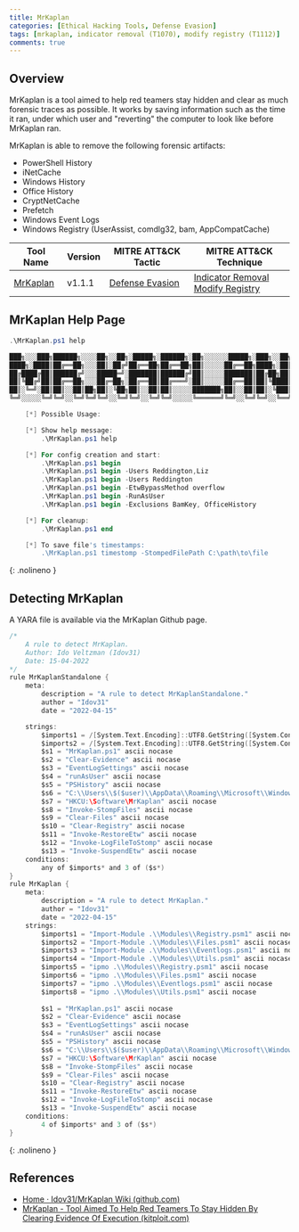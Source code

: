 ```yaml
---
title: MrKaplan
categories: [Ethical Hacking Tools, Defense Evasion]
tags: [mrkaplan, indicator removal (T1070), modify registry (T1112)]
comments: true
---
```


## Overview

MrKaplan is a tool aimed to help red teamers stay hidden and clear as much forensic traces as possible. It works by saving information such as the time it ran, under which user and "reverting" the computer to look like before MrKaplan ran.

MrKaplan is able to remove the following forensic artifacts:

- PowerShell History
- iNetCache
- Windows History
- Office History
- CryptNetCache
- Prefetch
- Windows Event Logs
- Windows Registry (UserAssist, comdlg32, bam, AppCompatCache)

| Tool Name | Version | MITRE ATT&CK Tactic | MITRE ATT&CK Technique |
| --------- | ------- | ------------------- | ---------------------- |
| [MrKaplan](https://github.com/Idov31/MrKaplan) | v1.1.1 | [Defense Evasion](https://attack.mitre.org/tactics/TA0005/) | [Indicator Removal](https://attack.mitre.org/techniques/T1070/) <br> [Modify Registry](https://attack.mitre.org/techniques/T1112/) |

## MrKaplan Help Page

```powershell
.\MrKaplan.ps1 help

███╗░░░███╗██████╗░░░░██╗░░██╗░█████╗░██████╗░██╗░░░░░░█████╗░███╗░░██╗
████╗░████║██╔══██╗░░░██║░██╔╝██╔══██╗██╔══██╗██║░░░░░██╔══██╗████╗░██║
██╔████╔██║██████╔╝░░░█████═╝░███████║██████╔╝██║░░░░░███████║██╔██╗██║
██║╚██╔╝██║██╔══██╗░░░██╔═██╗░██╔══██║██╔═══╝░██║░░░░░██╔══██║██║╚████║
██║░╚═╝░██║██║░░██║██╗██║░╚██╗██║░░██║██║░░░░░███████╗██║░░██║██║░╚███║
╚═╝░░░░░╚═╝╚═╝░░╚═╝╚═╝╚═╝░░╚═╝╚═╝░░╚═╝╚═╝░░░░░╚══════╝╚═╝░░╚═╝╚═╝░░╚══╝

	[*] Possible Usage:

	[*] Show help message:
		.\MrKaplan.ps1 help

	[*] For config creation and start:
		.\MrKaplan.ps1 begin
		.\MrKaplan.ps1 begin -Users Reddington,Liz
		.\MrKaplan.ps1 begin -Users Reddington
		.\MrKaplan.ps1 begin -EtwBypassMethod overflow
		.\MrKaplan.ps1 begin -RunAsUser
		.\MrKaplan.ps1 begin -Exclusions BamKey, OfficeHistory

	[*] For cleanup:
		.\MrKaplan.ps1 end

	[*] To save file's timestamps:
		.\MrKaplan.ps1 timestomp -StompedFilePath C:\path\to\file
```

{: .nolineno }

## Detecting MrKaplan

A YARA file is available via the MrKaplan Github page.

```c
/*
    A rule to detect MrKaplan.
    Author: Ido Veltzman (Idov31)
    Date: 15-04-2022
*/
rule MrKaplanStandalone {
    meta:
        description = "A rule to detect MrKaplanStandalone."
        author = "Idov31"
        date = "2022-04-15"

    strings:
        $imports1 = /[System.Text.Encoding]::UTF8.GetString([System.Convert]::FromBase64String(.*) | Invoke-Expression/i nocase
        $imports2 = /[System.Text.Encoding]::UTF8.GetString([System.Convert]::FromBase64String(.*) | iex/i nocase
        $s1 = "MrKaplan.ps1" ascii nocase
        $s2 = "Clear-Evidence" ascii nocase
        $s3 = "EventLogSettings" ascii nocase
        $s4 = "runAsUser" ascii nocase
        $s5 = "PSHistory" ascii nocase
        $s6 = "C:\\Users\\$($user)\\AppData\\Roaming\\Microsoft\\Windows\\PowerShell\\PSReadLine\\ConsoleHost_history.txt" ascii nocase
        $s7 = "HKCU:\Software\MrKaplan" ascii nocase
        $s8 = "Invoke-StompFiles" ascii nocase
        $s9 = "Clear-Files" ascii nocase
        $s10 = "Clear-Registry" ascii nocase
        $s11 = "Invoke-RestoreEtw" ascii nocase
        $s12 = "Invoke-LogFileToStomp" ascii nocase
        $s13 = "Invoke-SuspendEtw" ascii nocase
    conditions:
        any of $imports* and 3 of ($s*)
}
rule MrKaplan {
    meta:
        description = "A rule to detect MrKaplan."
        author = "Idov31"
        date = "2022-04-15"
    strings:
        $imports1 = "Import-Module .\\Modules\\Registry.psm1" ascii nocase
        $imports2 = "Import-Module .\\Modules\\Files.psm1" ascii nocase
        $imports3 = "Import-Module .\\Modules\\Eventlogs.psm1" ascii nocase
        $imports4 = "Import-Module .\\Modules\\Utils.psm1" ascii nocase
        $imports5 = "ipmo .\\Modules\\Registry.psm1" ascii nocase
        $imports6 = "ipmo .\\Modules\\Files.psm1" ascii nocase
        $imports7 = "ipmo .\\Modules\\Eventlogs.psm1" ascii nocase
        $imports8 = "ipmo .\\Modules\\Utils.psm1" ascii nocase
        
        $s1 = "MrKaplan.ps1" ascii nocase
        $s2 = "Clear-Evidence" ascii nocase
        $s3 = "EventLogSettings" ascii nocase
        $s4 = "runAsUser" ascii nocase
        $s5 = "PSHistory" ascii nocase
        $s6 = "C:\\Users\\$($user)\\AppData\\Roaming\\Microsoft\\Windows\\PowerShell\\PSReadLine\\ConsoleHost_history.txt" ascii nocase
        $s7 = "HKCU:\Software\MrKaplan" ascii nocase
        $s8 = "Invoke-StompFiles" ascii nocase
        $s9 = "Clear-Files" ascii nocase
        $s10 = "Clear-Registry" ascii nocase
        $s11 = "Invoke-RestoreEtw" ascii nocase
        $s12 = "Invoke-LogFileToStomp" ascii nocase
        $s13 = "Invoke-SuspendEtw" ascii nocase
    conditions:
        4 of $imports* and 3 of ($s*)
}
```

{: .nolineno }

## References

- [Home · Idov31/MrKaplan Wiki (github.com)](https://github.com/idov31/MrKaplan/wiki)
- [MrKaplan - Tool Aimed To Help Red Teamers To Stay Hidden By Clearing Evidence Of Execution (kitploit.com)](https://www.kitploit.com/2022/08/mrkaplan-tool-aimed-to-help-red-teamers.html?m=1)